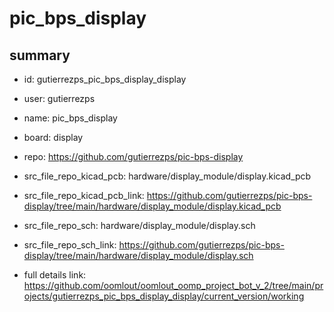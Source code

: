 # pic_bps_display
 
## summary 
* id: gutierrezps_pic_bps_display_display
* user: gutierrezps
* name: pic_bps_display
* board: display
* repo: https://github.com/gutierrezps/pic-bps-display
* src_file_repo_kicad_pcb: hardware/display_module/display.kicad_pcb
* src_file_repo_kicad_pcb_link: https://github.com/gutierrezps/pic-bps-display/tree/main/hardware/display_module/display.kicad_pcb


* src_file_repo_sch: hardware/display_module/display.sch
* src_file_repo_sch_link: https://github.com/gutierrezps/pic-bps-display/tree/main/hardware/display_module/display.sch
* full details link: https://github.com/oomlout/oomlout_oomp_project_bot_v_2/tree/main/projects/gutierrezps_pic_bps_display_display/current_version/working  







